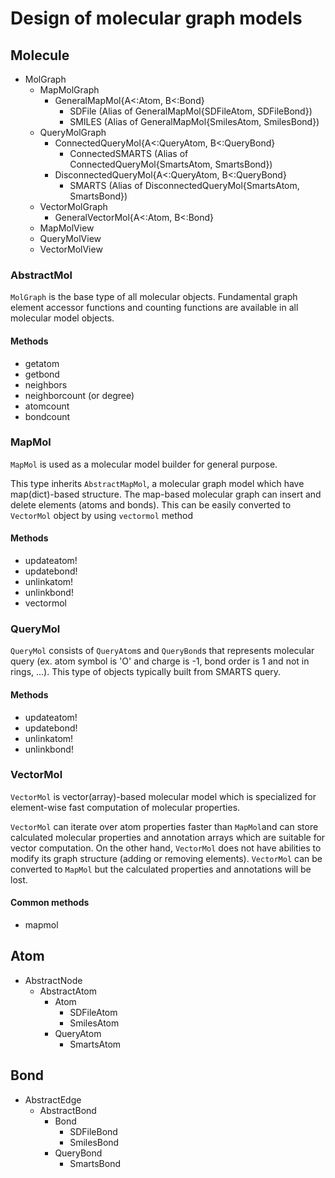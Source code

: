
# Design of molecular graph models


## Molecule


- MolGraph
  - MapMolGraph
    - GeneralMapMol{A<:Atom, B<:Bond}
      - SDFile (Alias of GeneralMapMol{SDFileAtom, SDFileBond})
      - SMILES (Alias of GeneralMapMol{SmilesAtom, SmilesBond})
  - QueryMolGraph
    - ConnectedQueryMol{A<:QueryAtom, B<:QueryBond}
      - ConnectedSMARTS (Alias of ConnectedQueryMol{SmartsAtom, SmartsBond})
    - DisconnectedQueryMol{A<:QueryAtom, B<:QueryBond}
      - SMARTS (Alias of DisconnectedQueryMol{SmartsAtom, SmartsBond})
  - VectorMolGraph
    - GeneralVectorMol{A<:Atom, B<:Bond}
  - MapMolView
  - QueryMolView
  - VectorMolView



### AbstractMol

`MolGraph` is the base type of all molecular objects. Fundamental graph element accessor functions and counting functions are available in all molecular model objects.


#### Methods

- getatom
- getbond
- neighbors
- neighborcount (or degree)
- atomcount
- bondcount



### MapMol

`MapMol` is used as a molecular model builder for general purpose.

This type inherits `AbstractMapMol`, a molecular graph model which have map(dict)-based structure. The map-based molecular graph can insert and delete elements (atoms and bonds). This can be easily converted to `VectorMol` object by using `vectormol` method


#### Methods

- updateatom!
- updatebond!
- unlinkatom!
- unlinkbond!
- vectormol


### QueryMol

`QueryMol` consists of `QueryAtom`s and `QueryBond`s that represents molecular query (ex. atom symbol is 'O' and charge is -1, bond order is 1 and not in rings, ...). This type of objects typically built from SMARTS query.

#### Methods

  - updateatom!
  - updatebond!
  - unlinkatom!
  - unlinkbond!



### VectorMol

`VectorMol` is vector(array)-based molecular model which is specialized for element-wise fast computation of molecular properties.

`VectorMol` can iterate over atom properties faster than `MapMol`and can store calculated molecular properties and annotation arrays which are suitable for vector computation. On the other hand, `VectorMol` does not have abilities to modify its graph structure (adding or removing elements). `VectorMol` can be converted to `MapMol` but the calculated properties and annotations will be lost.


 #### Common methods

  - mapmol



## Atom

- AbstractNode
  - AbstractAtom
    - Atom
      - SDFileAtom
      - SmilesAtom
    - QueryAtom
      - SmartsAtom



## Bond

- AbstractEdge
  - AbstractBond
    - Bond
      - SDFileBond
      - SmilesBond
    - QueryBond
      - SmartsBond
